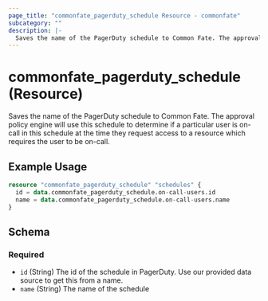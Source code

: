 ```yaml
---
page_title: "commonfate_pagerduty_schedule Resource - commonfate"
subcategory: ""
description: |-
  Saves the name of the PagerDuty schedule to Common Fate. The approval policy engine will use this schedule to determine if a particular user is on-call in this schedule at the time they request access to a resource which requires the user to be on-call.
---
```


# commonfate_pagerduty_schedule (Resource)

Saves the name of the PagerDuty schedule to Common Fate. The approval policy engine will use this schedule to determine if a particular user is on-call in this schedule at the time they request access to a resource which requires the user to be on-call.



## Example Usage

```terraform
resource "commonfate_pagerduty_schedule" "schedules" {
  id = data.commonfate_pagerduty_schedule.on-call-users.id
  name = data.commonfate_pagerduty_schedule.on-call-users.name
}
```


<!-- schema generated by tfplugindocs -->
## Schema

### Required

- `id` (String) The id of the schedule in PagerDuty. Use our provided data source to get this from a name.
- `name` (String) The name of the schedule

